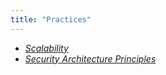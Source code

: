 ```yaml
---
title: "Practices"
---
```


- [*Scalability*](scalability/)
- [*Security Architecture Principles*](/handbook/security/architecture/#security-architecture-principles)
